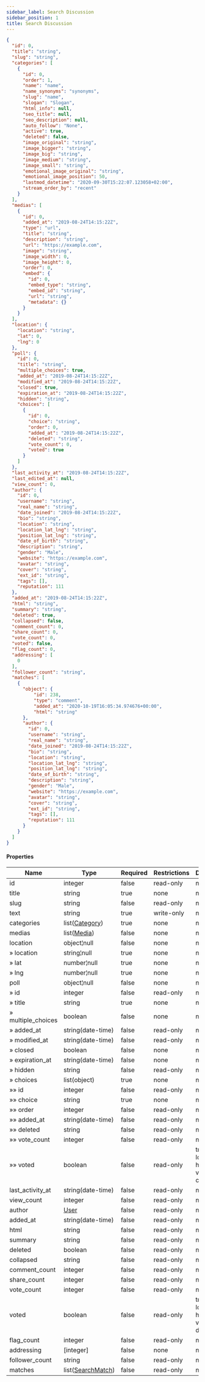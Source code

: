 ```yaml
---
sidebar_label: Search Discussion
sidebar_position: 1
title: Search Discussion
---
```


```json
{
  "id": 0,
  "title": "string",
  "slug": "string",
  "categories": [
    {
      "id": 0,
      "order": 1,
      "name": "name",
      "name_synonyms": "synonyms",
      "slug": "name",
      "slogan": "Slogan",
      "html_info": null,
      "seo_title": null,
      "seo_description": null,
      "auto_follow": "None",
      "active": true,
      "deleted": false,
      "image_original": "string",
      "image_bigger": "string",
      "image_big": "string",
      "image_medium": "string",
      "image_small": "string",
      "emotional_image_original": "string",
      "emotional_image_position": 50,
      "lastmod_datetime": "2020-09-30T15:22:07.123058+02:00",
      "stream_order_by": "recent"
    }
  ],
  "medias": [
    {
      "id": 0,
      "added_at": "2019-08-24T14:15:22Z",
      "type": "url",
      "title": "string",
      "description": "string",
      "url": "https://example.com",
      "image": "string",
      "image_width": 0,
      "image_height": 0,
      "order": 0,
      "embed": {
        "id": 0,
        "embed_type": "string",
        "embed_id": "string",
        "url": "string",
        "metadata": {}
      }
    }
  ],
  "location": {
    "location": "string",
    "lat": 0,
    "lng": 0
  },
  "poll": {
    "id": 0,
    "title": "string",
    "multiple_choices": true,
    "added_at": "2019-08-24T14:15:22Z",
    "modified_at": "2019-08-24T14:15:22Z",
    "closed": true,
    "expiration_at": "2019-08-24T14:15:22Z",
    "hidden": "string",
    "choices": [
      {
        "id": 0,
        "choice": "string",
        "order": 0,
        "added_at": "2019-08-24T14:15:22Z",
        "deleted": "string",
        "vote_count": 0,
        "voted": true
      }
    ]
  },
  "last_activity_at": "2019-08-24T14:15:22Z",
  "last_edited_at": null,
  "view_count": 0,
  "author": {
    "id": 0,
    "username": "string",
    "real_name": "string",
    "date_joined": "2019-08-24T14:15:22Z",
    "bio": "string",
    "location": "string",
    "location_lat_lng": "string",
    "position_lat_lng": "string",
    "date_of_birth": "string",
    "description": "string",
    "gender": "Male",
    "website": "https://example.com",
    "avatar": "string",
    "cover": "string",
    "ext_id": "string",
    "tags": [],
    "reputation": 111
  },
  "added_at": "2019-08-24T14:15:22Z",
  "html": "string",
  "summary": "string",
  "deleted": true,
  "collapsed": false,
  "comment_count": 0,
  "share_count": 0,
  "vote_count": 0,
  "voted": false,
  "flag_count": 0,
  "addressing": [
    0
  ],
  "follower_count": "string",
  "matches": [
    {
      "object": {
          "id": 238,
          "type": "comment",
          "added_at": "2020-10-19T16:05:34.974676+00:00",
          "html": "string"
      },
      "author": {
        "id": 0,
        "username": "string",
        "real_name": "string",
        "date_joined": "2019-08-24T14:15:22Z",
        "bio": "string",
        "location": "string",
        "location_lat_lng": "string",
        "position_lat_lng": "string",
        "date_of_birth": "string",
        "description": "string",
        "gender": "Male",
        "website": "https://example.com",
        "avatar": "string",
        "cover": "string",
        "ext_id": "string",
        "tags": [],
        "reputation": 111
      }
    }
  ]
}

```

#### Properties

|Name|Type|Required|Restrictions|Description|
|---|---|---|---|---|
|id|integer|false|read-only|none|
|title|string|true|none|none|
|slug|string|false|read-only|none|
|text|string|true|write-only|none|
|categories|list([Category](/docs/apireference/v2/schemas/category))|true|none|none|
|medias|list([Media](/docs/apireference/v2/schemas/media))|false|none|none|
|location|object¦null|false|none|none|
|» location|string¦null|true|none|none|
|» lat|number¦null|true|none|none|
|» lng|number¦null|true|none|none|
|poll|object¦null|false|none|none|
|» id|integer|false|read-only|none|
|» title|string|true|none|none|
|» multiple_choices|boolean|false|none|none|
|» added_at|string(date-time)|false|read-only|none|
|» modified_at|string(date-time)|false|read-only|none|
|» closed|boolean|false|none|none|
|» expiration_at|string(date-time)|false|none|none|
|» hidden|string|false|read-only|none|
|» choices|list(object)|true|none|none|
|»» id|integer|false|read-only|none|
|»» choice|string|true|none|none|
|»» order|integer|false|read-only|none|
|»» added_at|string(date-time)|false|read-only|none|
|»» deleted|string|false|read-only|none|
|»» vote_count|integer|false|read-only|none|
|»» voted|boolean|false|read-only|true if the logged user has already voted the choice|
|last_activity_at|string(date-time)|false|read-only|none|
|view_count|integer|false|read-only|none|
|author|[User](/docs/apireference/v2/schemas/user)|false|read-only|none|
|added_at|string(date-time)|false|read-only|none|
|html|string|false|read-only|none|
|summary|string|false|read-only|none|
|deleted|boolean|false|read-only|none|
|collapsed|string|false|read-only|none|
|comment_count|integer|false|read-only|none|
|share_count|integer|false|read-only|none|
|vote_count|integer|false|read-only|none|
|voted|boolean|false|read-only|true if the logged user has already voted the discussion|
|flag_count|integer|false|read-only|none|
|addressing|[integer]|false|none|none|
|follower_count|string|false|read-only|none|
|matches|list([SearchMatch](/docs/apireference/v2/schemas/search_match))|false|read-only|none|
